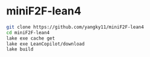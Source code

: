 # miniF2F-lean4

```bash
git clone https://github.com/yangky11/miniF2F-lean4
cd miniF2F-lean4
lake exe cache get
lake exe LeanCopilot/download
lake build
```

